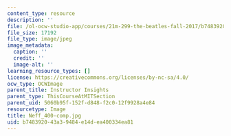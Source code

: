 ```yaml
---
content_type: resource
description: ''
file: /ol-ocw-studio-app/courses/21m-299-the-beatles-fall-2017/b748392043a39484e14dea400334ea81_Neff_400-comp.jpg
file_size: 17192
file_type: image/jpeg
image_metadata:
  caption: ''
  credit: ''
  image-alt: ''
learning_resource_types: []
license: https://creativecommons.org/licenses/by-nc-sa/4.0/
ocw_type: OCWImage
parent_title: Instructor Insights
parent_type: ThisCourseAtMITSection
parent_uid: 5060b95f-152f-d848-f2c0-12f9928a4e84
resourcetype: Image
title: Neff_400-comp.jpg
uid: b7483920-43a3-9484-e14d-ea400334ea81
---
```

